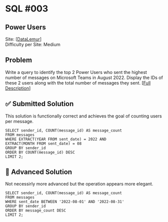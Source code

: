 # SQL #003
## Power Users
Site: [[DataLemur](https://datalemur.com/)]\
Difficulty per Site: Medium

## Problem
Write a query to identify the top 2 Power Users who sent the highest number of messages on Microsoft Teams in August 2022. Display the IDs of these 2 users along with the total number of messages they sent. [[Full Description]([https://datalemur.com/questions/sql-histogram-tweets](https://datalemur.com/questions/teams-power-users))]

## ✅ Submitted Solution
This solution is functionally correct and achieves the goal of counting users per message. 

```
SELECT sender_id, COUNT(message_id) AS message_count
FROM messages
WHERE EXTRACT(YEAR FROM sent_date) = 2022 AND 
EXTRACT(MONTH FROM sent_date) = 08
GROUP BY sender_id
ORDER BY COUNT(message_id) DESC
LIMIT 2;
```
## 🚀 Advanced Solution
Not necessirly more advanced but the operation appears more elegant. 
```
SELECT sender_id, COUNT(message_id) AS message_count
FROM messages
WHERE sent_date BETWEEN '2022-08-01' AND '2022-08-31'
GROUP BY sender_id
ORDER BY message_count DESC
LIMIT 2;

```
